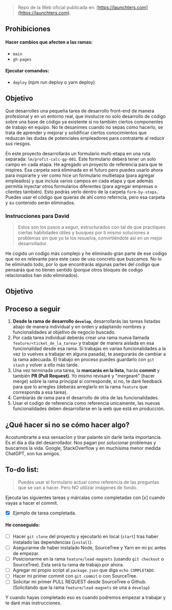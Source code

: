> Repo de la Web oficial publicada en: [https://launchters.com](https://launchters.com).

## Prohibiciones

#### Hacer cambios que afecten a las ramas:

- `main`
- `gh-pages`

#### Ejecutar comandos:

- `deploy` (npm run deploy o yarn deploy)

## Objetivo

Que desarrolles una pequeña tarea de desarrollo front-end de manera profesional y en un entorno real, que involucre no solo desarrollo de código sobre una base de código ya existente si no también ciertos componentes de trabajo en equipo. No te desanimes cuando no sepas cómo hacerlo, se trata de aprender y mejorar y solidificar ciertos conocimientos que reduzcan las dudas de potenciales empleadores para contratarte al reducir sus riesgos.

En este proyecto desarrollarás un formulario multi-etapa en una ruta separada: `lm/profit-calc-gp-001`. Este formulario deberá tener un solo campo en cada etapa.
He agregado un proyecto de referencia para que te inspires. Esa carpeta será eliminada en el futuro pero puedes usarlo ahora para inspirarte y ver como hice un formulario multietapa (para agregar empleados) y que incluía varios campos en cada etapa y que además permitía inyectar otros formularios diferentes (para agregar empresas o clientes también). 
Esto podrás verlo dentro de la carpeta `form-by-steps`.
Puedes usar el código que quieras de ahí como referncia, pero esa carpeta y su contenido serán eliminados.

### Instrucciones para David

> Estos son los pasos a seguir, estructurados con tal de que practiques ciertas habilidades útiles y busques por ti mismo soluciones a problemas sin que yo te los resuelva, convirtiéndote así en un mejor desarrollador.

He cogido un codigo más complejo y he eliminado gran parte de ese codigo que no es relevante para este caso de uso concreto que buscamos.
No lo he eliminado todo, por lo que encontrarás algunas partes del codigo que pensarás que no tienen sentido (porque otros bloques de codigo relacionados han sido eliminados).

## Objetivo

## Proceso a seguir

1. **Desde la rama de desarrollo `develop`**, desarrollarás las tareas listadas abajo de manera individual y en orden y adaptando nombres y funcionalidades al objetivo de negocio buscado.
2. Por cada tarea individual deberás crear una rama nueva llamada `feature/<ticket_de_la_tarea>` y trabajar de manera aislada en esa funcionalidad desde esa rama. Si trabajas en varias funcionalidades a la vez (o vuelves a trabajar en alguna pasada), te asegurarás de cambiar a la rama adecuada. El trabajo en proceso puedes guardarlo con `git stash` y volver a ello más tarde.
3. Una vez terminada una tarea, la **marcarás en la lista**, harás **commit** y también **PR (Pull Request)**.
   Yo mismo revisaré y "mergearé" (hacer merge) sobre la rama principal si corresponde, si no, te daré feedback para que lo arregles (deberás arreglarlo en la rama `feature` que corresponda a esa tarea).
4. Cambiarás de rama para el desarrollo de otra de las funcionalidades.
5. Usar el codigo de referencia como referencia unicamente, las nuevas funcionalidades deben desarrollarse en la web que está en producción.

## ¿Qué hacer si no se cómo hacer algo?

Acostumbrarte a esa sensación y tirar palante sin darle tanta importancia. Es el día a día del desarrollador. Nos pagan por solucionar problemas y buscarnos la vida. Google, StackOverflow y en muchísima menor medida ChatGPT, son tus amigos.

## To-do list:

> Puedes usar el formulario actual como referencia de las preguntas que se van a hacer. Pero NO utilizar imágenes de fondo.

Ejecuta las siguientes tareas y márcalas como completadas con [x] cuando vayas a hacer el commit.

- [x] Ejemplo de tarea completada.

#### He conseguido:

- [ ] Hacer `git clone` del proyecto y ejecutarlo en local (`start`) tras haber instalado las dependencias (`install`).
- [ ] Asegurarme de haber instalado Node, SourceTree y Yarn en mi pc antes de empezar.
- [ ] Posicionarme en la rama `feature/lead-magnets` (usando `git checkout` o SourceTree). Esta será tu rama de trabajo por ahora.
- [ ] Agregar mi propio script al `package.json` que diga `echo COMPLETADO`.
- [ ] Hacer mi primer commit con `git commit` o con SourceTree.
- [ ] Solicitar mi primer PULL REQUEST desde SourceTree o Github. (Solicitando que la rama `feature/lead-magnets` se una a `develop`)

Y cuando hayas completado eso es cuando podremos empezar a trabajar y te daré más instrucciones.

<!-- - [ ] `#feature/form-placeholder`: He creado un nuevo componente con el texto "FORMULARIO VA AQUI" y he modificado las rutas de la app para que se muestre al visitar la ruta `/lm/profit-calc-gp-001`.
- [ ] `#feature/form-steps`: He usado el código de referencia para inspirarme y he sido capaz de crear un formulario en el que el usuario pueda navegar a través de sus múltiples etapas. (Ver projecto `form-by-steps` como referencia, concretamente la ruta que carga el formulario de AGREGAR STAFF en `routes.tsx`, Nótese como va incrustado como parámetro dentro de un componente genérico `FormPage`).
- [ ] `#feature/next-step-handler`: Con cada avance de etapa, se llamará a una función denominada `onNextStep` (nueva que tendrás que crear) que contendrá un `switch statement` con un case para cada paso/step del formulario. Dentro de cada caso agregaremos un console.log con un texto que nos diga en que etapa estamos.
- [ ] `#feature/next-step-handler`: Modificaremos los switch cases para ejecutar las comprobaciones u operaciones necesarias en ese punto de ejecución: (serán detallados más adelante) HTTP REQUESTS a Notion como BBDD.
- [ ] `#feature/dynamic-jump`: Haremos que bajo ciertas condiciones en ciertas etapas el formulario "salte" al uno de los múltiples finales (más instrucciones serán provistas)
- [ ] `#feature/finals-ui`: Más instrucciones serán provistas.
- [ ] `#feature/responsiveness`: Adaptar estilos CSS para que sea **responsive** y se vea bien en móviles y tablets.
- [ ] `#feature/field-colors`: Hacer que los campos sean blanco puro y el fondo del formulario #dedede.
- [ ] `#feature/form-validation`: Agregar/Comprobar validación de campos para que solo se pueda introducir la info esperada y no otro tipo de datos.
- [ ] `#feature/soft-testing`: Hacer comprobaciones de **edge cases** y solucionar defectos que vayan surgiendo. Revisar todos los comentarios que inician con `// TODO`.
- [ ] `#feature/cookie-alert`: Investigar la mejor manera de agregar un aviso de cookies (GDPR) con React e implementarlo.
- [ ] ¿Alguna mejora extra que quieras realizar? ¿Tal vez organizar mejor el código? 




-->
